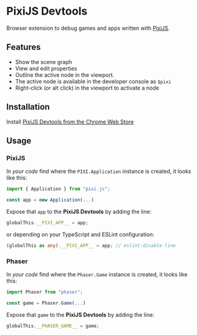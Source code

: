 # PixiJS Devtools

Browser extension to debug games and apps written with [PixiJS](http://pixijs.com/).

## Features

- Show the scene graph
- View and edit properties
- Outline the active node in the viewport.
- The active node is available in the developer console as `$pixi`
- Right-click (or alt click) in the viewport to activate a node

## Installation

Install [PixiJS Devtools from the Chrome Web Store](https://chrome.google.com/webstore/detail/pixi-inspector/aamddddknhcagpehecnhphigffljadon)

## Usage

### PixiJS

In _your code_ find where the `PIXI.Application` instance is created, it looks like this:

```js
import { Application } from "pixi.js";

const app = new Application(...)
```

Expose that `app` to the **PixiJS Devtools** by adding the line:

```js
globalThis.__PIXI_APP__ = app;
```

or depending on your TypeScript and ESLint configuration:

```ts
(globalThis as any).__PIXI_APP__ = app; // eslint-disable-line
```

### Phaser

In _your code_ find where the `Phaser.Game` instance is created, it looks like this:

```js
import Phaser from "phaser";

const game = Phaser.Game(...)
```

Expose that `game` to the **PixiJS Devtools** by adding the line:

```js
globalThis.__PHASER_GAME__ = game;
```
